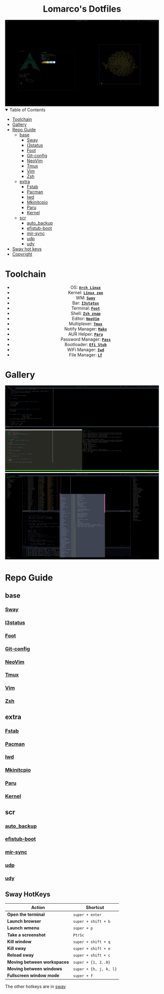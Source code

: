 <h1 align="center">Lomarco's Dotfiles</h1>
<img src="docs/1.png" align="1" width="px">

<details open="open">
<summary>Table of Contents</summary>

- [Toolchain](#toolchain)
- [Gallery](#gallery)
- [Repo Guide](#repo-guide)
  - [base](#base)
    - [Sway](#sway)
    - [I3status](#i3status)
    - [Foot](#foot)
    - [Git-config](#gitconfig)
    - [NeoVim](#neovim)
    - [Tmux](#tmux)
    - [Vim](#vimrc)
    - [Zsh](#zshrc)
  - [extra](#extra)
    - [Fstab](#fstab)
    - [Pacman](#pacman)
    - [Iwd](#iwd)
    - [Mkinitcpio](#mkinitcpio)
    - [Paru](#paru)
    - [Kernel](#Kernel)
  - [scr](#scr)
    - [auto\_backup](#auto-backup)
    - [efistub-boot](#efistub-boot)
    - [mir-sync](#mir-sync)
    - [udp](#udp)
    - [udy](#udy)
- [Sway hot keys](#sway-hot-keys)
- [Copyright](#copyright)
</details>

# Toolchain
<div style="text-align: center;">

 - OS: [**`Arch Linux`**](https://archlinux.org/)
 - Kernel: [**`Linux zen`**](https://github.com/zen-kernel/zen-kernel)
 - WM: [**`Sway`**](https://swaywm.org/)
 - Bar: [**`I3status`**](https://github.com/Alexays/Waybar)
 - Terminal: [**`Foot`**](https://codeberg.org/dnkl/foot)
 - Shell: [**`Zsh znap`**](https://github.com/marlonrichert/zsh-snap)
 - Editor: [**`NeoVim`**](https://neovim.io/)
 - Multiplexer: [**`Tmux`**](https://archive.kernel.org/oldwiki/iwd.wiki.kernel.org/)
 - Notify Manager: [**`Mako`**](https://github.com/emersion/mako)
 - AUR Helper: [**`Paru`**](https://github.com/Morganamilo/paru)
 - Password Manager: [**`Pass`**](http://www.passwordstore.org/)
 - Bootloader: [**`Efi Stub`**](https://wiki.archlinux.org/title/EFI_boot_stub)
 - WiFi Manager: [**`Iwd`**](https://archive.kernel.org/oldwiki/iwd.wiki.kernel.org/)
 - File Manager: [**`Lf`**](https://github.com/gokcehan/lf)
</div>

# Gallery
<img src="docs/2.png" align="2" width="px">
<img src="docs/3.png" align="3" width="px">

# Repo Guide
## base
### [Sway](base/config)
### [I3status](base/config_i3status)
### [Foot](base/foot.ini)
### [Git-config](base/gitconfig)
### [NeoVim](base/init.lua)
### [Tmux](base/tmux.conf)
### [Vim](base/vimrc)
### [Zsh](base/zshrc)

## extra
### [Fstab](extra/fstab)
### [Pacman](extra/pacman.conf)
### [Iwd](extra/main.conf)
### [Mkinitcpio](extra/mkinitcpio.conf)
### [Paru](extra/paru.conf)
### [Kernel](extra/kernel_config)

## scr
### [auto\_backup](scr/auto_backup)
### [efistub-boot](scr/efistub-boot)
### [mir-sync](scr/mir-sync)
### [udp](scr/udp)
### [udy](scr/udy)


## Sway HotKeys
| Action                     | Shortcut             |
|----------------------------|---------------------|
| **Open the terminal**       | `super + enter`     |
| **Launch browser**          | `super + shift + b` |
| **Launch wmenu**            | `super + p`         |
| **Take a screenshot**       | `PtrSc`             |
| **Kill window**             | `super + shift + q` |
| **Kill sway**               | `super + shift + e` |
| **Reload sway**             | `super + shift + c` |
| **Moving between workspaces** | `super + {1, 2..0}` |
| **Moving between windows**  | `super + {h, j, k, l}` |
| **Fullscreen window mode**  | `super + f`         |

The other hotkeys are in [sway](config_files/config)

